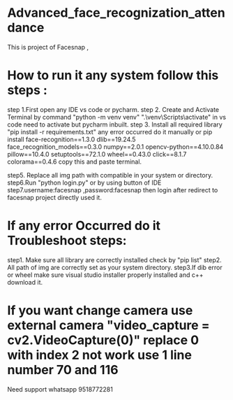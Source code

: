 # Advanced_face_recognization_attendance

This is project of Facesnap ,
# How to run it any system  follow this steps :
 step 1.First open any IDE vs code or pycharm.
 step 2. Create and Activate  Terminal  by command "python -m venv venv"   ".\venv\Scripts\activate"
 in vs code need to activate but pycharm inbuilt.
 step 3. Install all required library "pip install -r requirements.txt" any error occurred do it manually or 
pip install face-recognition==1.3.0 dlib==19.24.5 face_recognition_models==0.3.0 numpy==2.0.1 opencv-python==4.10.0.84 pillow==10.4.0 setuptools==72.1.0 wheel==0.43.0 click==8.1.7 colorama==0.4.6
copy this and paste terminal.

 step5. Replace all img path with compatible in your system or directory.
 step6.Run "python login.py" or  by using button of IDE 
 step7.username:facesnap  ,password:facesnap then login after redirect to facesnap project directly used it.
   
# If any error Occurred do it Troubleshoot steps:
step1. Make sure all library are correctly installed check by "pip list"
step2. All path of img are correctly set as your system directory.
step3.If dib error or wheel make sure visual studio installer properly
installed  and c++ download it. 
# If you want change camera use external camera "video_capture = cv2.VideoCapture(0)" replace 0 with index 2 not work use 1 line number 70 and 116    
Need support whatsapp 9518772281

